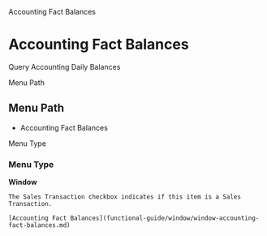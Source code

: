 
Accounting Fact Balances
# Accounting Fact Balances


Query Accounting Daily Balances

Menu Path
## Menu Path



- Accounting Fact Balances

Menu Type
### Menu Type

**Window**

```
The Sales Transaction checkbox indicates if this item is a Sales Transaction.
```

```
[Accounting Fact Balances](functional-guide/window/window-accounting-fact-balances.md)
```